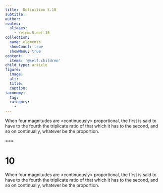 ```yaml
---
title:  Definition 5.10
subtitle: 
author:
routes:
  aliases:
    - /elem.5.def.10
collection:
  name: elements
  showCount: true
  showMenu: true
content:
  items: '@self.children'
child_type: article
figure:
  image:
  alt:
  title:
  caption:
taxonomy:
  tag:
  category:
    - 
---
```


<p>When four magnitudes are &lt;continuously&gt; proportional, the first is said to have to the fourth the <hi rend="bold">triplicate ratio</hi> of that which it has to the second, and so on continually, whatever be the proportion.</p>

===

<h1>10</h1>
<p>When four magnitudes are &lt;continuously&gt; proportional, the first is said to have to the fourth the <span class="bold">triplicate ratio</span> of that which it has to the second, and so on continually, whatever be the proportion.</p>
